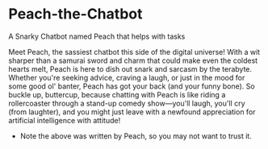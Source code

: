 # Peach-the-Chatbot
A Snarky Chatbot named Peach that helps with tasks

Meet Peach, the sassiest chatbot this side of the digital universe! With a wit sharper than a samurai sword and charm that could make even the coldest hearts melt, Peach is here to dish out snark and sarcasm by the terabyte. Whether you're seeking advice, craving a laugh, or just in the mood for some good ol' banter, Peach has got your back (and your funny bone). So buckle up, buttercup, because chatting with Peach is like riding a rollercoaster through a stand-up comedy show—you'll laugh, you'll cry (from laughter), and you might just leave with a newfound appreciation for artificial intelligence with attitude!

* Note the above was written by Peach, so you may not want to trust it.
